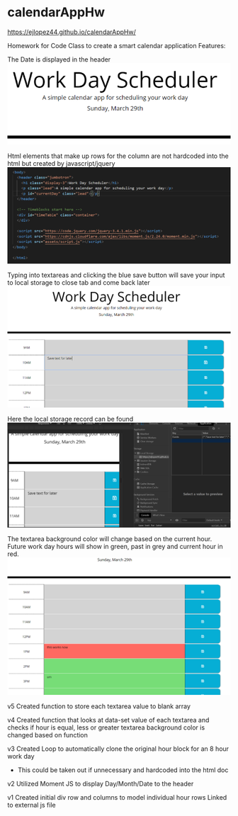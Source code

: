 # calendarAppHw

https://ejlopez44.github.io/calendarAppHw/

Homework for Code Class to create a smart calendar application
Features:

The Date is displayed in the header
![Header Image](https://github.com/ejlopez44/calendarAppHw/blob/master/assets/screencaps/view01.png?raw=true)

Html elements that make up rows for the column are not hardcoded into the html but created by javascript/jquery
![Lack of html elements](https://github.com/ejlopez44/calendarAppHw/blob/master/assets/screencaps/view4.png?raw=true)

Typing into textareas and clicking the blue save button will save your input to local storage to close tab and come back later
![Saving progress](https://github.com/ejlopez44/calendarAppHw/blob/master/assets/screencaps/view5.png?raw=true)

Here the local storage record can be found
![Saves to local storage](https://github.com/ejlopez44/calendarAppHw/blob/master/assets/screencaps/view6.png?raw=true)

The textarea background color will change based on the current hour. Future work day hours will show in green, past in grey and current hour in red.
![Color Change](https://github.com/ejlopez44/calendarAppHw/blob/master/assets/screencaps/view02.png?raw=true)

v5
Created function to store each textarea value to blank array

v4
Created function that looks at data-set value of each textarea and checks if hour is equal, less or greater
textarea background color is changed based on function

v3
Created Loop to automatically clone the original hour block for an 8 hour work day
- This could be taken out if unnecessary and hardcoded into the html doc

v2
Utilized Moment JS to display Day/Month/Date to the header

v1
Created initial div row and columns to model individual hour rows
Linked to external js file
